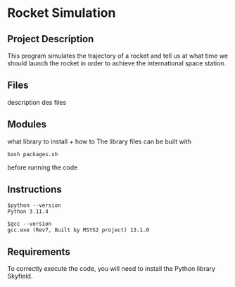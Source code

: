 # Rocket Simulation

## Project Description

This program simulates the trajectory of a rocket and tell us at what time we should launch the rocket in order to achieve the international space station.

## Files
description des files
## Modules
what library to install + how to 
The library files can be built with 
```{bash}
bash packages.sh
```
before running the code

## Instructions
```{bash}
$python --version
Python 3.11.4

$gcc --version
gcc.exe (Rev7, Built by MSYS2 project) 13.1.0
```


## Requirements
To correctly execute the code, you will need to install the Python library Skyfield.


